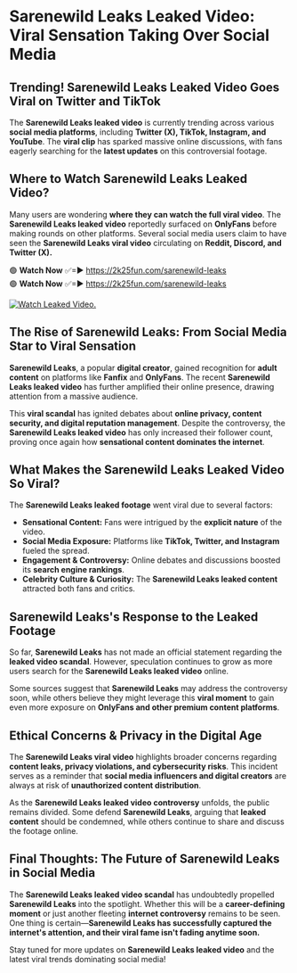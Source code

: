 # Sarenewild Leaks Leaked Video: Viral Sensation Taking Over Social Media

## **Trending! Sarenewild Leaks Leaked Video Goes Viral on Twitter and TikTok**
The **Sarenewild Leaks leaked video** is currently trending across various **social media platforms**, including **Twitter (X), TikTok, Instagram, and YouTube**. The **viral clip** has sparked massive online discussions, with fans eagerly searching for the **latest updates** on this controversial footage.

## **Where to Watch Sarenewild Leaks Leaked Video?**
Many users are wondering **where they can watch the full viral video**. The **Sarenewild Leaks leaked video** reportedly surfaced on **OnlyFans** before making rounds on other platforms. Several social media users claim to have seen the **Sarenewild Leaks viral video** circulating on **Reddit, Discord, and Twitter (X).**

🟢 **Watch Now** ✅=► https://2k25fun.com/sarenewild-leaks  
🟢 **Watch Now** ✅=► https://2k25fun.com/sarenewild-leaks  

[![Watch Leaked Video.](https://miro.medium.com/v2/resize:fit:828/format:webp/1*cilzJN44JGOrTw9NJCrNHA.gif "Watch Leaked Video")](https://2k25fun.com/sarenewild-leaks)

## **The Rise of Sarenewild Leaks: From Social Media Star to Viral Sensation**
**Sarenewild Leaks**, a popular **digital creator**, gained recognition for **adult content** on platforms like **Fanfix** and **OnlyFans**. The recent **Sarenewild Leaks leaked video** has further amplified their online presence, drawing attention from a massive audience.

This **viral scandal** has ignited debates about **online privacy, content security, and digital reputation management**. Despite the controversy, the **Sarenewild Leaks leaked video** has only increased their follower count, proving once again how **sensational content dominates the internet**.

## **What Makes the Sarenewild Leaks Leaked Video So Viral?**
The **Sarenewild Leaks leaked footage** went viral due to several factors:
- **Sensational Content:** Fans were intrigued by the **explicit nature** of the video.
- **Social Media Exposure:** Platforms like **TikTok, Twitter, and Instagram** fueled the spread.
- **Engagement & Controversy:** Online debates and discussions boosted its **search engine rankings**.
- **Celebrity Culture & Curiosity:** The **Sarenewild Leaks leaked content** attracted both fans and critics.

## **Sarenewild Leaks's Response to the Leaked Footage**
So far, **Sarenewild Leaks** has not made an official statement regarding the **leaked video scandal**. However, speculation continues to grow as more users search for the **Sarenewild Leaks leaked video** online.

Some sources suggest that **Sarenewild Leaks** may address the controversy soon, while others believe they might leverage this **viral moment** to gain even more exposure on **OnlyFans and other premium content platforms**.

## **Ethical Concerns & Privacy in the Digital Age**
The **Sarenewild Leaks viral video** highlights broader concerns regarding **content leaks, privacy violations, and cybersecurity risks**. This incident serves as a reminder that **social media influencers and digital creators** are always at risk of **unauthorized content distribution**.

As the **Sarenewild Leaks leaked video controversy** unfolds, the public remains divided. Some defend **Sarenewild Leaks**, arguing that **leaked content** should be condemned, while others continue to share and discuss the footage online.

## **Final Thoughts: The Future of Sarenewild Leaks in Social Media**
The **Sarenewild Leaks leaked video scandal** has undoubtedly propelled **Sarenewild Leaks** into the spotlight. Whether this will be a **career-defining moment** or just another fleeting **internet controversy** remains to be seen. One thing is certain—**Sarenewild Leaks has successfully captured the internet's attention, and their viral fame isn't fading anytime soon.**

Stay tuned for more updates on **Sarenewild Leaks leaked video** and the latest viral trends dominating social media!